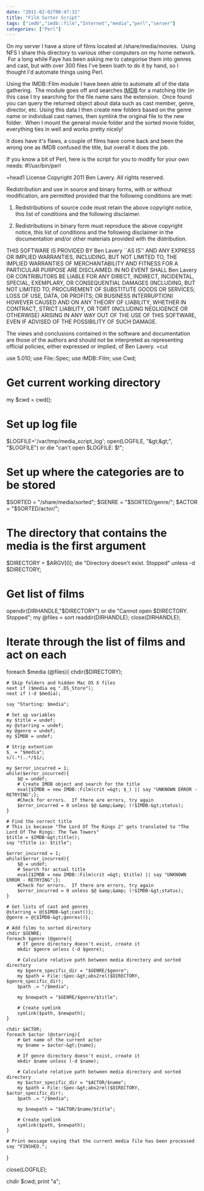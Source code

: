 ```yaml
---
date: "2011-02-02T00:47:31"
title: "Film Sorter Script"
tags: ["imdb","imdb::film","Internet","media","perl","server"]
categories: ["Perl"]
---
```


On my server I have a store of films located at /share/media/movies.  Using NFS I share this directory to various other computers on my home network.  For a long while Faye has been asking me to categorise them into genres and cast, but with over 300 files I've been loath to do it by hand, so I thought I'd automate things using Perl.

Using the IMDB::Film module I have been able to automate all of the data gathering.  The module goes off and searches [IMDB][1] for a matching title (in this case I try searching for the file name sans the extension.  Once found you can query the returned object about data such as cast member, genre, director, etc.
Using this data I then create new folders based on the genre name or individual cast names, then symlink the original file to the new folder.  When I mount the general movie folder and the sorted movie folder, everything ties in well and works pretty nicely!

It does have it's flaws, a couple of films have come back and been the wrong one as IMDB confused the title, but overall it does the job.

If you know a bit of Perl, here is the script for you to modify for your own needs:
	#!/usr/bin/perl

=head1 License
Copyright 2011 Ben Lavery. All rights reserved.

Redistribution and use in source and binary forms, with or without modification, are
permitted provided that the following conditions are met:

   1. Redistributions of source code must retain the above copyright notice, this list of
      conditions and the following disclaimer.

   2. Redistributions in binary form must reproduce the above copyright notice, this list
      of conditions and the following disclaimer in the documentation and/or other materials
      provided with the distribution.

THIS SOFTWARE IS PROVIDED BY Ben Lavery ``AS IS'' AND ANY EXPRESS OR IMPLIED
WARRANTIES, INCLUDING, BUT NOT LIMITED TO, THE IMPLIED WARRANTIES OF MERCHANTABILITY AND
FITNESS FOR A PARTICULAR PURPOSE ARE DISCLAIMED. IN NO EVENT SHALL Ben Lavery OR
CONTRIBUTORS BE LIABLE FOR ANY DIRECT, INDIRECT, INCIDENTAL, SPECIAL, EXEMPLARY, OR
CONSEQUENTIAL DAMAGES (INCLUDING, BUT NOT LIMITED TO, PROCUREMENT OF SUBSTITUTE GOODS OR
SERVICES; LOSS OF USE, DATA, OR PROFITS; OR BUSINESS INTERRUPTION) HOWEVER CAUSED AND ON
ANY THEORY OF LIABILITY, WHETHER IN CONTRACT, STRICT LIABILITY, OR TORT (INCLUDING
NEGLIGENCE OR OTHERWISE) ARISING IN ANY WAY OUT OF THE USE OF THIS SOFTWARE, EVEN IF
ADVISED OF THE POSSIBILITY OF SUCH DAMAGE.

The views and conclusions contained in the software and documentation are those of the
authors and should not be interpreted as representing official policies, either expressed
or implied, of Ben Lavery.
=cut

use 5.010;
use File::Spec;
use IMDB::Film;
use Cwd;

# Get current working directory
my $cwd = cwd();

# Set up log file
$LOGFILE='/var/tmp/media_script_log';
open(LOGFILE, "&gt;&gt;", "$LOGFILE") or die "can't open $LOGFILE: $!";

# Set up where the categories are to be stored
$SORTED = "/share/media/sorted";
$GENRE = "$SORTED/genre/";
$ACTOR = "$SORTED/actor/";

# The directory that contains the media is the first argument
$DIRECTORY = $ARGV[0];
die "Directory doesn't exist. Stopped" unless -d $DIRECTORY;

# Get list of films
opendir(DIRHANDLE,"$DIRECTORY") or die "Cannot open $DIRECTORY.  Stopped";
my @files = sort readdir(DIRHANDLE);
close(DIRHANDLE);

# Iterate through the list of films and act on each
foreach $media (@files){
	chdir($DIRECTORY);

	# Skip folders and hidden Mac OS X files
	next if ($media eq ".DS_Store");
	next if (-d $media);

	say "Starting: $media";

	# Set up variables
	my $title = undef;
	my @starring = undef;
	my @genre = undef;
	my $IMDB = undef;

	# Strip extention
	$_ = "$media";
	s/(.*)..*/$1/;

	my $error_incurred = 1;
	while($error_incurred){
		$@ = undef;
		# Create IMDB object and search for the title
		eval{$IMDB = new IMDB::Film(crit =&gt; $_) || say "UNKNOWN ERROR - RETRYING";};
		#Check for errors.  If there are errors, try again
		$error_incurred = 0 unless $@ &amp;&amp; (!$IMDB-&gt;status);
	}

	# Find the correct title
	# This is because "The Lord Of The Rings 2" gets translated to "The Lord Of The Rings: The Two Towers"
	$title = $IMDB-&gt;title();
	say "tTitle is: $title";

	$error_incurred = 1;
	while($error_incurred){
		$@ = undef;
		# Search for actual title
		eval{$IMDB = new IMDB::Film(crit =&gt; $title) || say "UNKNOWN ERROR - RETRYING";};
		#Check for errors.  If there are errors, try again
		$error_incurred = 0 unless $@ &amp;&amp; (!$IMDB-&gt;status);
	}

	# Get lists of cast and genres
	@starring = @{$IMDB-&gt;cast()};
	@genre = @{$IMDB-&gt;genres()};

	# Add films to sorted directory
	chdir $GENRE;
	foreach $genre (@genre){
		# If genre directory doesn't exist, create it
		mkdir $genre unless (-d $genre);

		# Calculate relative path between media directory and sorted directory
		my $genre_specific_dir = "$GENRE/$genre";
		my $path = File::Spec-&gt;abs2rel($DIRECTORY, $genre_specific_dir);
		$path .= "/$media";

		my $newpath = "$GENRE/$genre/$title";

		# Create symlink
		symlink($path, $newpath);
	}

	chdir $ACTOR;
	foreach $actor (@starring){
		# Get name of the current actor
		my $name = $actor-&gt;{name};

		# If genre directory doesn't exist, create it
		mkdir $name unless (-d $name);

		# Calculate relative path between media directory and sorted directory
		my $actor_specific_dir = "$ACTOR/$name";
		my $path = File::Spec-&gt;abs2rel($DIRECTORY, $actor_specific_dir);
		$path .= "/$media";

		my $newpath = "$ACTOR/$name/$title";

		# Create symlink
		symlink($path, $newpath);
	}

	# Print message saying that the current media file has been processed
	say "FINSHED.";

}

close(LOGFILE);

chdir $cwd;
print "a";

  [1]: http://www.imdb.com/
